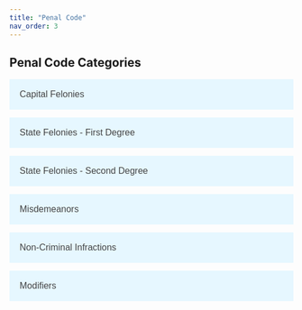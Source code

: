 ```yaml
---
title: "Penal Code"
nav_order: 3
---
```

<style>
    .accordion {
        background-color: #e6f7ff;
        color: #444;
        cursor: pointer;
        padding: 18px;
        width: 100%;
        text-align: left;
        border: none;
        outline: none;
        transition: 0.4s;
        font-size: 16px;
    }

    .active, .accordion:hover {
        background-color: #cceeff;
    }

    .panel {
        padding: 0 18px;
        display: none;
        background-color: #f9f9f9;
        overflow: hidden;
    }

    .capital-felony {
        color: #d32f2f;
        font-weight: bold;
    }
    .state-felony {
        color: #f57c00;
        font-weight: bold;
    }
    .misdemeanor {
        color: #fbc02d;
        font-weight: bold;
    }
    .non-criminal-infraction {
        color: #388e3c;
        font-weight: bold;
    }
    .modifier {
        color: #1976d2;
        font-weight: bold;
    }
</style>

<h2>Penal Code Categories</h2>

<button class="accordion">Capital Felonies</button>
<div class="panel">
    <p><span class="capital-felony">Capital Felony: Capital Murder</span><br>
    Max Time: HUT<br>
    Max Fine: None<br>
    Definition: Any person who uses any heinous, atrocious, or cruel act manifesting exceptional depravity in the commission of murder in the first or second degree. Any person who deliberately and with premeditation takes the life of a law enforcement official, government official, or medical official, in the commission of their duty, or any witness in a legal proceeding.</p>
    
    <p><span class="capital-felony">Capital Felony: Cannibalism</span><br>
    Max Time: HUT<br>
    Max Fine: None<br>
    Definition: Any person who knowingly and willingly consumes human flesh, or who coerces another person to eat human flesh through deception, threats, or force.</p>

    <p><span class="capital-felony">Capital Felony: Mayhem</span><br>
    Max Time: 2-3 Year(s)<br>
    Max Fine: $300<br>
    Definition: Any violent behavior or act committed within the confines of a Town, City, or Native Reservation and deprives citizens of Monroe of life on a mass scale or an act which can be reasonably expected to have caused such an outcome.<br>
    Examples: Throwing dynamite in the middle of town, Acts of intentional violence against the general citizenry of the town and not a specific group. (Don't include someone accidentally caught in crossfire)</p>

    <p><span class="capital-felony">Capital Felony: Insurrection</span><br>
    Max Time: 7 Years<br>
    Max Fine: $300<br>
    Definition: Any attempt at a violent uprising against the government of the State of Monroe or the United States of America.</p>

    <p><span class="capital-felony">Capital Felony: Torture</span><br>
    Max Time: 3 Years<br>
    Max Fine: None<br>
    Definition: No person shall act with intent or willful negligence to inflict severe physical or mental pain or suffering upon another person within their custody or physical control without a lawful reason to do so. No person shall engage in an act or behavior designed or intended to deprive a citizen of Monroe of their bodily functions or appendages in a malicious manner, including the rending useless of the aforementioned.</p>
</div>

<button class="accordion">State Felonies - First Degree</button>
<div class="panel">
    <p><span class="state-felony">State Felony: 1st Degree Murder</span><br>
    Max Time: HUT<br>
    Max Fine: None<br>
    Definition: No person shall act in the unlawful killing of human beings with a premeditated design to effect the death of the person killed and shall be held equally liable if death occurs from any premeditated act. Not to be used for typical gunfights or ambushes. There should be real RP behind the incident to show true premeditation.</p>
    
    <p><span class="state-felony">State Felony: Attempted 1st Degree Murder</span><br>
    Max Time: 1 Year<br>
    Max Fine: $200<br>
    Definition: No person shall attempt the act of unlawful killing of human beings with a premeditated design to effect the death of the person being attempted upon. For anything not provable as premeditated, use Aggravated Battery. Not to be used for typical gunfights or ambushes. There should be real RP behind the premeditation and attempt to kill.</p>

    <p><span class="state-felony">State Felony: Vandalism of a Native Site</span><br>
    Max Time: 120 Days<br>
    Max Fine: $250<br>
    Definition: No person shall, without lawful reason, destroy, damage or deface any sacred tribal lands or artifacts, or engage in conduct that would recklessly cause damage to any sacred tribal lands or artifacts. Not to be used for more typical robberies that happen to occur at Native Camps. This is reserved for deliberate vandalism of important Native sites.</p>

    <p><span class="state-felony">State Felony: Unlawful Escape</span><br>
    Max Time: 1 Year<br>
    Max Fine: $200<br>
    Definition: Any individual, or group of individuals, who attempts or successfully frees someone from law enforcement custody without lawful authority is guilty of this crime. Any individual who flees or allows themselves to be removed from lawful custody under unlawful circumstances is guilty of this crime.</p>

    <p><span class="state-felony">State Felony: Corruption</span><br>
    Max Time: HUT<br>
    Max Fine: None<br>
    Definition: No person shall utilize their office to acquire benefit, pervert the course of justice, or wilfully deprive a person of their rights or engage in unlawful conduct while acting in an official duty nor shall any person in an official office fail to report, conceal, or cover up any felony. Eligible for parole. Corruption must be approved out of character via an LFM Ticket. And can potentially lead to a CK on your character.</p>
</div>

<button class="accordion">State Felonies - Second Degree</button>
<div class="panel">
    <p><span class="state-felony">State Felony: 2nd Degree Murder</span><br>
    Max Time: 5 Years<br>
    Max Fine: None<br>
    Definition: No person shall act in the unlawful killing of human beings without premeditated design to effect the death of the person killed and shall be held equally liable if death occurs from any non-premeditated act.</p>

    <p><span class="state-felony">State Felony: Manslaughter</span><br>
    Max Time: 1 Year<br>
    Max Fine: $100<br>
    Definition: Unintentionally causing the death of an individual through an act that was neither excusable nor justified without malicious aforethought.</p>

    <p><span class="state-felony">State Felony: Failure to Appear</span><br>
    Max Time: HUT<br>
    Max Fine: None<br>
    Definition: No person shall fail to appear in court on their scheduled court date. This will result in a bench warrant being issued by the presiding judge, and a default judgement being applied concerning the original criminal proceeding. No bail available.</p>
</div>

<button class="accordion">Misdemeanors</button>
<div class="panel">
    <p><span class="misdemeanor">Misdemeanor: Battery</span><br>
    Max Time: 30 Days<br>
    Max Fine: $20<br>
    Definition: Any person who partakes in the unlawful application of force directly or indirectly upon another person, causing bodily injury or offensive contact is guilty of Battery. No person shall touch or strike another person without their permission. In order for Battery to be charged, a victim needs to be willing to press charges. If no victim exists, no charge can be brought.</p>

    <p><span class="misdemeanor">Misdemeanor: False Impersonation</span><br>
    Max Time: 60 Days<br>
    Max Fine: $50<br>
    Definition: No person shall, without lawful authority, deliberately cause another to believe he or she holds a position of a public servant in any capacity. No person shall represent themselves in a fraudulent manner, causing others to identify or recognize them as someone or something they are not in order to receive some benefit or cause damages.</p>

    <p><span class="misdemeanor">Misdemeanor: Evading a Law Enforcement Officer</span><br>
    Max Time: 30 Days<br>
    Max Fine: $40<br>
    Definition: Evading or attempting to evade or elude any Law Enforcement Officer acting within their duties or other circumstances which would require a person to stop.</p>

    <p><span class="misdemeanor">Misdemeanor: Criminal Threats</span><br>
    Max Time: 20 Days<br>
    Max Fine: $10<br>
    Definition: A person who without lawful excuse makes to another a threat, intending that that other would fear it would be carried out, to kill or harm that other.</p>
</div>

<button class="accordion">Non-Criminal Infractions</button>
<div class="panel">
    <p><span class="non-criminal-infraction">Non-Criminal Infraction: Excessive Speeds</span><br>
    Max Time: None<br>
    Max Fine: $10<br>
    Definition: No person shall travel while on horseback or operating a wagon at speeds greater than a trot while in a city, town or settlement.</p>

    <p><span class="non-criminal-infraction">Non-Criminal Infraction: Covering the Face</span><br>
    Max Time: None<br>
    Max Fine: $10<br>
    Definition: No person shall wear any kind of mask, bandana, or facial covering within a town or city, except for those with bonafide medical documentation supporting a cause for such.</p>

    <p><span class="non-criminal-infraction">Non-Criminal Infraction: Brandishing a Weapon</span><br>
    Max Time: None<br>
    Max Fine: $10<br>
    Definition: No person shall, without lawful reason, wave or flourish a weapon as a threat, in anger, or in excitement. No person shall unholster or display a firearm while located within the confines of a Town, City, or Settlement within the State of Monroe. A person may carry a longarm beside them and is not required under this law to have that weapon slung on their back.</p>
</div>

<button class="accordion">Modifiers</button>
<div class="panel">
    <p><span class="modifier">Modifier: Aiding and Abetting</span><br>
    Max Time: 50% of time of primary offense<br>
    Max Fine: Varies based on primary offense<br>
    Definition: No person shall command, aid, abet, or advise another in the commission or conspiracy to commit a crime, knowingly assist someone after they have committed any crime by helping them evade arrest, trial, conviction, or punishment.</p>

    <p><span class="modifier">Modifier: Habitual Offender</span><br>
    Max Time: Enhanced penalty based on history<br>
    Max Fine: Enhanced penalty based on history<br>
    Definition: A person who repeatedly commits the same or similar offenses may receive increased penalties.</p>

    <p><span class="modifier">Modifier: Public Servant Enhancement</span><br>
    Max Time: 60 Days<br>
    Max Fine: None<br>
    Definition: Persons charged with crimes that are against those who are public servants while in the commission of their duties shall have their sentence increased. USE ONLY IN FELONY CRIMES. Public Servant refers to Law Enforcement, Government, and Doctors. Does not apply to Capital Murder.</p>

    <p><span class="modifier">Modifier: Threat to Society</span><br>
    Max Time: 3 Years<br>
    Max Fine: None<br>
    Definition: Those who commit ten or more violent felonies within a 28-day period may be classified as a "Threat to Society." This status adds three years (3 OOC days) to the overall sentence.</p>

    <p><span class="modifier">Modifier: Public Nuisance Offender</span><br>
    Max Time: 60 Days<br>
    Max Fine: None<br>
    Definition: Those who commit three or more public order arrests within a seven-day period may be considered a "Public Nuisance Offender." This status adds 60 days to the overall sentence.</p>
</div>

<script>
    var acc = document.getElementsByClassName("accordion");
    var i;

    for (i = 0; i < acc.length; i++) {
        acc[i].addEventListener("click", function() {
            this.classList.toggle("active");
            var panel = this.nextElementSibling;
            if (panel.style.display === "block") {
                panel.style.display = "none";
            } else {
                panel.style.display = "block";
            }
        });
    }
</script>
